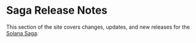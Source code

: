 # Saga Release Notes

This section of the site covers changes, updates, and new releases for the [Solana Saga](https://solanamobile.com/hardware).